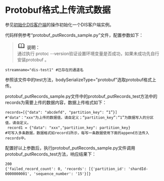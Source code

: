 # Protobuf格式上传流式数据<a name="dis_06_0094"></a>

参见[初始化DIS客户端](初始化DIS客户端-2.md)的操作初始化一个DIS客户端实例。

代码样例参考“protobuf\_putRecords\_sample.py”文件，配置参数如下：

>![](public_sys-resources/icon-note.gif) **说明：**   
>通过执行 protoc --version验证设置环境变量是否成功，如果未成功先自行安装protobuf 。  

```
streamname="dis-test1" #已存在的通道名
```

参照该文件中的test方法，bodySerializeType="protobuf"选取protobuf格式上传。

protobuf\_putRecords\_sample.py文件中的protobuf\_putRecords\_test方法中的records为需要上传的数据内容，数据上传格式如下：

```
records=[{"data": "abcdefd", "partition_key": “1”}]
#"data"："xxx"为上传的数据值，请自定义；“partition_key”:“1”为数据写入的分区值，请自定义。
 record1 = {"data": "xxx","partition_key": partition_key}   
#可写入多条数据，数据格式如record1所示，每写一条数据使用下面的append方法传入records中。
```

配置好以上参数后，执行protobuf\_putRecords\_sample.py文件调用protobuf\_putRecords\_test方法，响应结果下：

```
200
{'failed_record_count': 0, 'records': [{'partition_id': 'shardId-0000000001', 'sequence_number': '15'}]}
```

